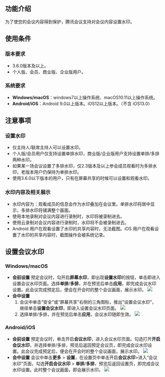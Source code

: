 ## 功能介绍
为了使您的会议内容得到保护，腾讯会议支持对会议内容设置水印。

## 使用条件
### 版本要求
- 3.6.0版本及以上。
- 个人版、会员、商业版、企业版用户。

### 系统要求
- **Windows/macOS**：windows7以上操作系统、macOS10.11以上操作系统。
- **Android/iOS**：Android 9.0以上版本。iOS12以上版本。（不含 iOS13.0）

## 注意事项
### 设置水印
- 仅主持人/联席主持人可以设置水印。
- 个人版/会员用户仅支持设置单排水印，商业版/企业版用户支持设置单排/多排两种水印。
- 如果某一场会议设置了多排水印，仅2.3版本及以上参会成员观看时为多排水印，老版本用户仍保持为单排水印。
- 使用3.6.0以下版本的用户，只有在屏幕共享的时候可以设置和观看水印。

### 水印内容及相关展示
- 水印内容为：观看成员的信息会作为水印叠加在会议里。单排水印将居中显示，多排水印将铺满整个画面。
- 使用本地录制对会议内容进行录制时，水印将被录制进去。
- 使用云录制对会议内容进行录制时，水印将不会被录制进去。
- Android 用户在观看设置了水印的共享内容时，无法截图。iOS 用户在观看设置了水印的共享内容时，截图操作会被系统记录。


## 设置会议水印
### Windows/macOS
- **会前设置**
预定会议时，勾开启**屏幕水印**，即出现**设置水印**的按钮，单击即进入设置会议水印页面。选择**单排**/**多排**，并在预览后单击**应用**，即完成会议水印设置。此会议完成预定后，便会在开会时的整个会议画面，展示水印。
![](https://qcloudimg.tencent-cloud.cn/raw/cc610bf688c86c716e4be422c3d3e730.png)
- **会中设置**
	1. 会议中单击“安全”或“屏幕共享”右侧的三角图标，推出“设置会议水印”，继续单击**设置会议水印**，即进入设置会议水印页面。
	![](https://qcloudimg.tencent-cloud.cn/raw/1c83546b5f9f844ee3204e742d1abba1.png)
	2. 选择单排/多排，并在预览后单击**应用**，会议水印随即生效。
	![](https://qcloudimg.tencent-cloud.cn/raw/d5fea236c945fa90284b552ab5828898.png)

### Android/iOS
- **会前设置**
预定会议时，单击开启**会议水印**，进入会议水印页面。勾选打开**开启会议水印**，并选择单排/多排，预览后返回预定会议页，即完成会议水印设置。此会议完成预定后，便会在开会时的整个会议画面，展示水印。
![](https://qcloudimg.tencent-cloud.cn/raw/7d37287ebce9befeb6d2a2b6462ac4bc.png)
- **会中设置**
会议中单击**更多** > **设置**，在设置页中单击开启**会议水印**>进入“会议水印”页面，勾选**开启会议水印** > **单排**/**多排**，预览后返回设置页，即完成会议水印设置。此时整个会议画面，即会展示水印。
![](https://qcloudimg.tencent-cloud.cn/raw/8275a7953852708fa8d423f39f20bc7c.png)




